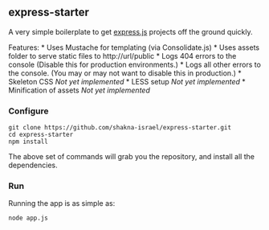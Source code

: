 ## express-starter

A very simple boilerplate to get [express.js](http://expressjs.com) projects off the ground quickly.

Features:
	* Uses Mustache for templating (via Consolidate.js)
	* Uses assets folder to serve static files to http://url/public
	* Logs 404 errors to the console (Disable this for production environments.)
	* Logs all other errors to the console. (You may or may not want to disable this in production.)
	* Skeleton CSS *Not yet implemented*
	* LESS setup *Not yet implemented*
	* Minification of assets *Not yet implemented*

### Configure

```
git clone https://github.com/shakna-israel/express-starter.git
cd express-starter
npm install
```

The above set of commands will grab you the repository, and install all the dependencies.

### Run

Running the app is as simple as:

```
node app.js
```

